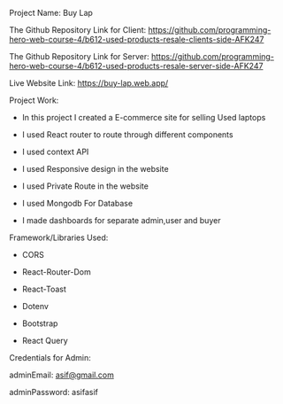 Project Name: Buy Lap

The Github Repository Link for Client:  https://github.com/programming-hero-web-course-4/b612-used-products-resale-clients-side-AFK247

The Github Repository Link for Server: https://github.com/programming-hero-web-course-4/b612-used-products-resale-server-side-AFK247

Live Website Link: https://buy-lap.web.app/

Project Work: 

* In this project I created a E-commerce site for selling Used laptops

* I used React router to route through different components

* I used context API

* I used Responsive design in the website

* I used Private Route in the website

* I used Mongodb For Database

* I made dashboards for separate admin,user and buyer


Framework/Libraries Used:

* CORS

* React-Router-Dom

* React-Toast

* Dotenv

* Bootstrap

* React Query

Credentials for Admin:

adminEmail: asif@gmail.com

adminPassword: asifasif